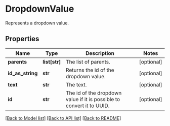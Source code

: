 # DropdownValue

Represents a dropdown value.
## Properties
Name | Type | Description | Notes
------------ | ------------- | ------------- | -------------
**parents** | **list[str]** | The list of parents. | [optional] 
**id_as_string** | **str** | Returns the id of the dropdown value. | [optional] 
**text** | **str** | The text. | [optional] 
**id** | **str** | The id of the dropdown value if it is possible to convert it to UUID. | [optional] 

[[Back to Model list]](../README.md#documentation-for-models) [[Back to API list]](../README.md#documentation-for-api-endpoints) [[Back to README]](../README.md)


